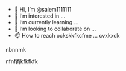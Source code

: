 - 👋 Hi, I’m @salem1111111
- 👀 I’m interested in ...
- 🌱 I’m currently learning ...
- 💞️ I’m looking to collaborate on ...
- 📫 How to reach ockskkfkcfme ...
cvxkxdk
<!---mykhgkgkkkmm
salem1111111/salem1111111 is a ✨ special ✨ repository because its `kltkgmkktkkfkfkfkm.md` (this file) appears on your GitHub profile.
You kkkfkgkffm mnmtmmgmgmclick the Preview link to take a look at your changes.
--->nbnnmk
nfnfjfjkfkfkfk

